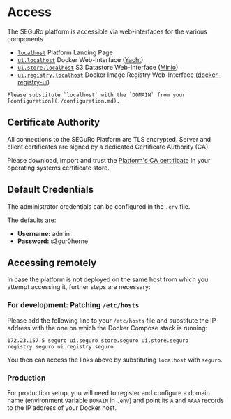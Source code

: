 # Access

The SEGuRo platform is accessible via web-interfaces for the various components

- [`localhost`](https://localhost) Platform Landing Page
- [`ui.localhost`](https://ui.localhost) Docker Web-Interface ([Yacht](https://yacht.sh/))
- [`ui.store.localhost`](https://ui.store.localhost) S3 Datastore Web-Interface ([Minio](https://min.io))
- [`ui.registry.localhost`](https://ui.registry.localhost) Docker Image Registry Web-Interface ([docker-registry-ui](https://github.com/Joxit/docker-registry-ui))

```{note}
Please substitute `localhost` with the `DOMAIN` from your [configuration](./configuration.md).
```

## Certificate Authority

All connections to the SEGuRo Platform are TLS encrypted.
Server and client certificates are signed by a dedicated Certificate Authority (CA).

Please download, import and trust the <a href="/certs/ca.crt">Platform's CA certificate</a> in your operating systems certificate store.

## Default Credentials

The administrator credentials can be configured in the `.env` file.

The defaults are:

- **Username:** admin
- **Password:** s3gur0herne

## Accessing remotely

In case the platform is not deployed on the same host from which you attempt accessing it, further steps are necessary:

### For development: Patching `/etc/hosts`

Please add the following line to your `/etc/hosts` file and substitute the IP address with the one on which the Docker Compose stack is running:

```text
172.23.157.5 seguro ui.seguro store.seguro ui.store.seguro registry.seguro ui.registry.seguro
```

You then can access the links above by substituting `localhost` with `seguro`.

### Production

For production setup, you will need to register and configure a domain name (environment variable `DOMAIN` in `.env`) and point its `A` and `AAAA` records to the IP address of your Docker host.
